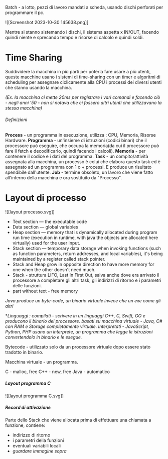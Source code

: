 Batch - a lotto, pezzi di lavoro mandati a scheda, usando dischi perforati per programmare il pc.

![[Screenshot 2023-10-30 145638.png]]

Mentre si stanno sistemando i dischi, il sistema aspetta x IN/OUT, facendo quindi niente e sprecando tempo e risorse di calcolo e quindi soldi.

# Time Sharing

Suddividere la macchina in più parti per poterla fare usare a più utenti, queste macchine usano i sistemi di time-sharing con un timer e algoritmi di scheduling per assegnare ciclicamente alla CPU i processi dei diversi utenti che stanno usando la macchina. 

*(Ex. la macchina ci mette 20ms per registrare i vari comandi e facendo ciò - negli anni '50 - non si notava che ci fossero altri utenti che utilizzavano la stessa macchina)*

###### Definizioni

**Process** - un programma in esecuzione, utilizza : CPU, Memoria, Risorse Hardware.
**Programma** - un'insieme di istruzioni (codici binari) che il processore può eseguire, che occupa la memoria(da cui il processore può fare il fetch e decodificarlo, quindi facendo i calcoli).
**Memoria** - per contenere il codice e i dati del programma.
**Task** - un compito/attività assegnata alla macchina, un processo è colui che elabora questo task ed è assegnato ad un programma con 1 o + processi. E produce un risultato spendibile dall'utente.
**Job** - termine obsoleto, un lavoro che viene fatto all'interno della macchina e ora sostituito da "Processo".

# Layout di processo

![[layout processo.svg]]
- Text section — the executable code
- Data section — global variables
- Heap section — memory that is dynamically allocated during program run time (execution in runtime, with java the objects are allocated here virtually) used for the user input.
- Stack section — temporary data storage when invoking functions (such as function parameters, return addresses, and local variables), it's being maintained by a register called stack pointer.
- Stack and Heap grow in opposite direction to have more memory for one when the other doesn't need much.
- Stack - struttura LIFO, Last In First Out, salva anche dove era arrivato il processore a completare gli altri task, gli indirizzi di ritorno e i parametri delle funzioni.
- part without text - free memory

*Java produce un byte-code, un binario virtuale invece che un exe come gli altri*

**Linguaggi :
compilati - scrivere in un linguaggi C++, C, Swift, GO e producono il binario del processore.
basati su macchina virtuale - Java, C# con RAM e Storage completamente virtuale.
Interpretati - JavaScript, Python, PHP usano un interprete, un programma che legge le istruzioni convertendolo in binario e le esegue.*

Bytecode - utilizzato solo da un processore virtuale dopo essere stato tradotto in binario.

Macchina virtuale - un programma.

C - malloc, free
C++ - new, free
Java - automatico

##### Layout programma C

![[layout programma C.svg]]

##### Record di attivazione

Parte dello Stack che viene allocata prima di effettuare una chiamata a funzione, contiene:
- indirizzo di ritorno
- i parametri della funzioni
- eventuali variabili locali
- *guardare immagine sopra*

